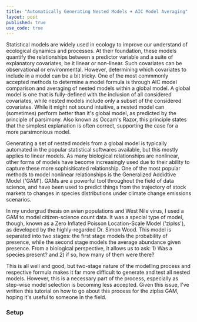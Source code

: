 ```yaml
---
title: "Automatically Generating Nested Models + AIC Model Averaging"
layout: post
published: true
use_code: true
---
```


Statistical models are widely used in ecology to improve our understand of ecological dynamics and processes. At their foundation, these models quantify the relationships between a predictor variable and a suite of explanatory covariates, be it linear or non-linear. Such covariates can be observational or environmental. However, determining which covariates to include in a model can be a bit tricky. One of the most commmonly accepted methods to determine a model formula is through AIC model comparison and averaging of nested models within a global model. A global model is one that is fully-defined with the inclusion of all considered covariates, while nested models include only a subset of the considered covariates. While it might not sound intuitive, a nested model can (sometimes) perform better than it's global model, as predicted by the principle of parsimony. Also known as Occam's Razor, this principle states that the simplest explanation is often correct, supporting the case for a more parsimonious model. 

Generating a set of nested models from a global model is typically automated in the popular statistical softwares available, but this mostly applies to linear models. As many biological relationships are nonlinear, other forms of models have become increasingly used due to their ability to capture these more sophisiticated relationship. One of the most popular methods to model nonlinear relationships is the Generalized Addidtive Model ('GAM'). GAMs are a powerful tool throughout the field of data science, and have been used to predict things from the trajectory of stock markets to changes in species distributions under climate change emissions scenarios. 

In my undergrad thesis on avian populations and West Nile virus, I used a GAM to model citizen-science count data. It was a special type of model, though, known as a Zero Inflated Poisson Location-Scale Model ('ziplss'), as developed by the highly-regarded Dr. Simon Wood. This model is separated into two stages: the first stage models the probability of presence, while the second stage models the average abundance given presence. From a biological perspective, it allows us to ask: 1) Was a species present? and 2) if so, how many of them were there?

This is all well and good, but two-stage nature of the modelling process and respective formula makes it far more difficult to generate and test all nested models. However, this is a necessary part of the process, especially as step-wise model selection is becoming less accepted. Given this issue, I've written this tutorial on how to go about this process for the ziplss GAM, hoping it's useful to someone in the field.

### Setup
